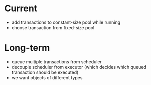 # Current
- add transactions to constant-size pool while running
- choose transaction from fixed-size pool

# Long-term
- queue multiple transactions from scheduler
- decouple scheduler from executor (which decides which queued transaction should be executed)
- we want objects of different types
